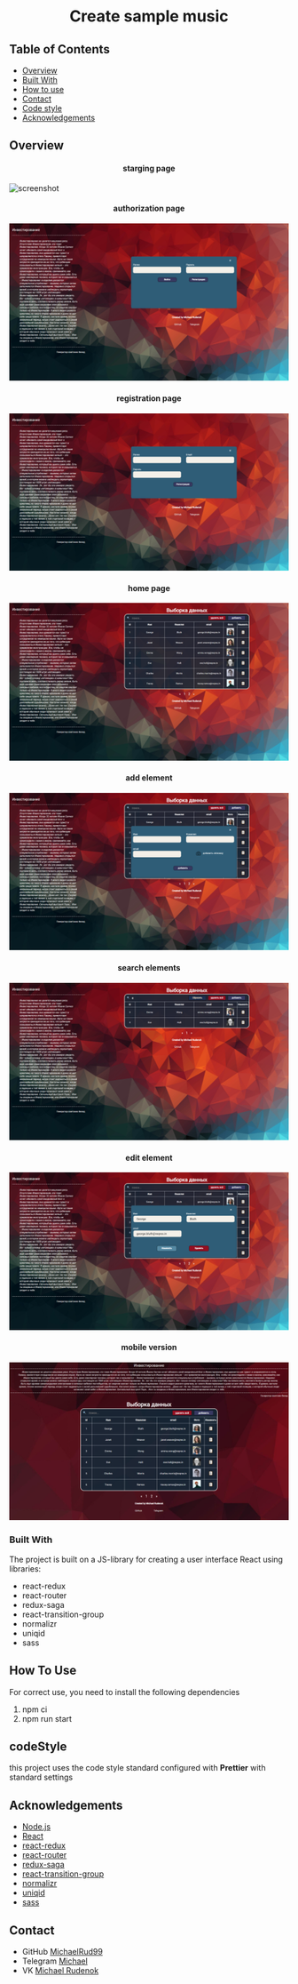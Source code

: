 <h1 align="center">Create sample music</h1>

## Table of Contents

-  [Overview](#overview)
-  [Built With](#built-with)
-  [How to use](#how-to-use)
-  [Contact](#contact)
-  [Code style](#codeStyle)
-  [Acknowledgements](#acknowledgements)

## Overview

<h4 align="center">starging page</h4>

![screenshot](./public/img/imgREADME/startingWindow.PNG)

<h4 align="center">authorization page</h4>

![screenshot](./public/imgREADME/authorizationsWindow.PNG)

<h4 align="center">registration page</h4>

![screenshot](./public/imgREADME/registrationWindow.PNG)

<h4 align="center">home page</h4>

![screenshot](./public/imgREADME/mainWindow.PNG)

<h4 align="center">add element</h4>

![screenshot](./public/imgREADME/addWindow.PNG)

<h4 align="center">search elements</h4>

![screenshot](./public/imgREADME/searchWindow.PNG)

<h4 align="center">edit element</h4>

![screenshot](./public/imgREADME/editWindow.PNG)

<h4 align="center">mobile version</h4>

![screenshot](./public/imgREADME/mobileWindow.PNG)

### Built With

The project is built on a JS-library for creating a user interface React using libraries:

-  react-redux
-  react-router
-  redux-saga
-  react-transition-group
-  normalizr
-  uniqid
-  sass

## How To Use

For correct use, you need to install the following dependencies

1. npm ci
2. npm run start

## codeStyle

this project uses the code style standard configured with <strong>Prettier</strong> with standard
settings

## Acknowledgements

-  [Node.js](https://nodejs.org/)
-  [React](https://reactjs.org/)
-  [react-redux](https://react-redux.js.org/)
-  [react-router](https://reactrouter.com/en/main)
-  [redux-saga](https://redux-saga.js.org/)
-  [react-transition-group](https://reactcommunity.org/react-transition-group/)
-  [normalizr](https://necolas.github.io/normalize.css/8.0.1/normalize.css)
-  [uniqid](https://www.npmjs.com/package/uniqid)
-  [sass](https://sass-scss.ru/install/)

## Contact

-  GitHub [MichaelRud99](https://github.com/MichaelRud99)
-  Telegram [Michael](https://t.me/monsegard)
-  VK [Michael Rudenok](https://vk.com/id98146849)
